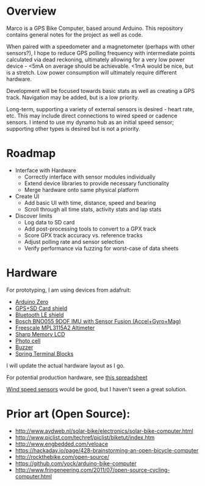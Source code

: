 # Overview
Marco is a GPS Bike Computer, based around Arduino. This repository contains general notes for the project as well as code.

When paired with a speedometer and a magnetometer (perhaps with other sensors?), I hope to reduce GPS polling frequency with intermediate points calculated via dead reckoning, ultimately allowing for a very low power device - <5mA on average should be achievable. <1mA would be nice, but is a stretch. Low power consumption will ultimately require different hardware.

Development will be focused towards basic stats as well as creating a GPS track. Navigation may be added, but is a low priority.

Long-term, supporting a variety of external sensors is desired - heart rate, etc. This may include direct connections to wired speed or cadence sensors. I intend to use my dynamo hub as an initial speed sensor; supporting other types is desired but is not a priority.

# Roadmap

* Interface with Hardware
  * Correctly interface with sensor modules individually
  * Extend device libraries to provide necessary functionality
  * Merge hardware onto same physical platform
* Create UI
  * Add basic UI with time, distance, speed and bearing
  * Scroll through all time stats, activity stats and lap stats
* Discover limits
  * Log data to SD card
  * Add post-processing tools to convert to a GPX track
  * Score GPX track accuracy vs. reference tracks
  * Adjust polling rate and sensor selection
  * Verify performance via fuzzing for worst-case of data sheets

# Hardware

For prototyping, I am using devices from adafruit:

* [Arduino Zero](https://www.adafruit.com/products/2843)
* [GPS+SD Card shield](https://www.adafruit.com/products/1272)
* [Bluetooth LE shield](https://www.adafruit.com/products/2746)
* [Bosch BNO055 9DOF IMU with Sensor Fusion (Accel+Gyro+Mag)](https://www.adafruit.com/products/2472)
* [Freescale MPL3115A2 Altimeter](https://www.adafruit.com/products/1893)
* [Sharp Memory LCD](https://www.adafruit.com/products/1393)
* [Photo cell](https://www.adafruit.com/products/161)
* [Buzzer](https://www.adafruit.com/products/1536)
* [Spring Terminal Blocks](https://www.adafruit.com/products/1074)

I will update the actual hardware layout as I go.

For potential production hardware, see [this spreadsheet](https://docs.google.com/spreadsheets/d/1vsMMK1ZfQU8QBTO4p9VmQdAtYGPAgfrVgpW_t-hXK8A/edit?usp=sharing)

[Wind speed sensors](https://en.wikipedia.org/wiki/Anemometer#Velocity_anemometers) would be good, but I haven't seen a great solution.

# Prior art (Open Source):

* http://www.avdweb.nl/solar-bike/electronics/solar-bike-computer.html
* http://www.piclist.com/techref/piclist/biketut/index.htm
* http://www.engbedded.com/veloace
* https://hackaday.io/page/428-brainstorming-an-open-bicycle-computer
* http://rockthebike.com/open-source/
* https://github.com/yock/arduino-bike-computer
* http://www.fringeneering.com/2011/07/open-source-cycling-computer.html